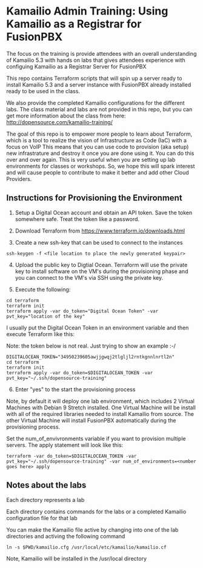 # Kamailio Admin Training: Using Kamailio as a Registrar for FusionPBX

The focus on the training is provide attendees with an overall understanding of Kamailio 5.3 with hands on labs
that gives attendees experience with configuing Kamailio as a Registrar Server for FusionPBX

This repo contains Terraform scripts that will spin up a server ready to install Kamailio 5.3 and a server instance with 
FusionPBX already installed ready to be used in the class.

We also provide the completed Kamailio configurations for the different labs.  The class material and labs are not provided in this repo,
but you can get more information about the class from here: http://dopensource.com/kamailio-training/  

The goal of this repo is to empower more people to learn about Terraform, which is a tool to realize the vision of Infrastructure as Code (IaC) with a focus on VoIP 
This means that you can use code to provision (aka setup) new infrastrature and destroy it once you are done using it.  You can do this over and over again.
This is very useful when you are setting up lab environments for classes or workshops.  So, we hope this will spark interest and will cause people to contribute to
make it better and add other Cloud Providers.  

## Instructions for Provisioning the Environment

1. Setup a Digital Ocean account and obtain an API token.  Save the token somewhere safe.  Treat the token like a password.

2. Download Terraform from https://www.terraform.io/downloads.html

3. Create a new ssh-key that can be used to connect to the instances

```
ssh-keygen -f <file location to place the newly generated keypair>
```

4. Upload the public key to Digtial Ocean.  Terraform will use the private key to install software on the VM's during the provisioning phase and you 
can connect to the VM's via SSH using the private key. 

5. Execute the following:

```
cd terraform
terraform init
terraform apply -var do_token="Digital Ocean Token" -var pvt_key="location of the key"
```

I usually put the Digital Ocean Token in an environment variable and then execute Terraform like this:

Note: the token below is not real.  Just trying to show an example :-/

```
DIGITALOCEAN_TOKEN="34950239605awjjgwqj2tlgljl2rntkgnnlnrtl2n"
cd terraform
terraform init
terraform apply -var do_token=$DIGITALOCEAN_TOKEN -var pvt_key="~/.ssh/dopensource-training" 
```

6. Enter "yes" to the start the provisioning process


Note, by default it will deploy one lab environment, which includes 2 Virtual Machines with Debian 9 Stretch installed.  One Virtual Machine will be install with 
all of the required libraries needed to install Kamailio from source.  The other Virtual Machine will install FusionPBX automatically during the provisioning process.  

Set the num_of_envivronments variable if you want to provision multiple servers.  The apply statement will look like this:

```
terraform -var do_token=$DIGITALOCEAN_TOKEN -var pvt_key="~/.ssh/dopensource-training" -var num_of_environments=<number goes here> apply
```

## Notes about the labs

Each directory represents a lab

Each directory contains commands for the labs or a completed Kamailio configuration file for that lab

You can make the Kamailio file active by changing into one of the lab directories and activing the following command

```
ln -s $PWD/kamailio.cfg /usr/local/etc/kamailio/kamailio.cf
```

Note, Kamailio will be installed in the /usr/local directory
